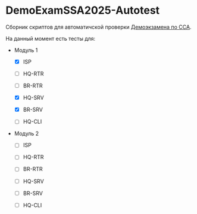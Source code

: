 # DemoExamSSA2025-Autotest

Сборник скриптов для автоматичской проверки [Демоэкзамена по ССА](https://github.com/MemoryOfGood/DemoExamSSA2025/tree/main).

На данный момент есть тесты для:
- Модуль 1

    -[x] ISP

    -[ ] HQ-RTR

    -[ ] BR-RTR

    -[x] HQ-SRV

    -[x] BR-SRV

    -[ ] HQ-CLI

- Модуль 2

    -[ ] ISP

    -[ ] HQ-RTR

    -[ ] BR-RTR

    -[ ] HQ-SRV

    -[ ] BR-SRV

    -[ ] HQ-CLI
    